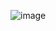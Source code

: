 ![image](https://github.com/Kowsar14238/CodeAlpha_Age_Calculator/assets/88027531/5199cba3-7bdb-4881-9ee0-b94ea7064dfd)

